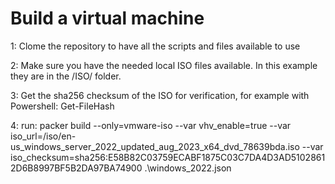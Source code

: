 # Build a virtual machine 

1: Clome the repository to have all the scripts and files available to use

2: Make sure you have the needed local ISO files available. In this example they are in the /ISO/  folder.

3: Get the sha256 checksum of the ISO for verification, for example with Powershell: Get-FileHash <isofile> 

4: run: packer build --only=vmware-iso --var vhv_enable=true --var iso_url=/iso/en-us_windows_server_2022_updated_aug_2023_x64_dvd_78639bda.iso --var iso_checksum=sha256:E58B82C03759ECABF1875C03C7DA4D3AD51028612D6B8997BF5B2DA97BA74900 .\windows_2022.json
